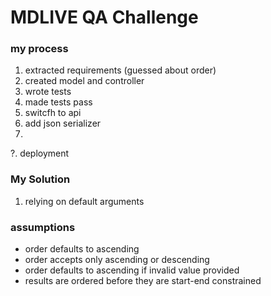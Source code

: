 # MDLIVE QA Challenge

### my process

1. extracted requirements (guessed about order)
2. created model and controller
3. wrote tests
4. made tests pass
5. switcfh to api
6. add json serializer
7. 
?. deployment


### My Solution

1. relying on default arguments

### assumptions

- order defaults to ascending
- order accepts only ascending or descending
- order defaults to ascending if invalid value provided
- results are ordered before they are start-end constrained

